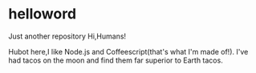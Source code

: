 # helloword
Just another repository
Hi,Humans!

Hubot here,I like Node.js and Coffeescript(that's what I'm made of!).
I've had tacos on the moon and find them far superior to Earth tacos.
